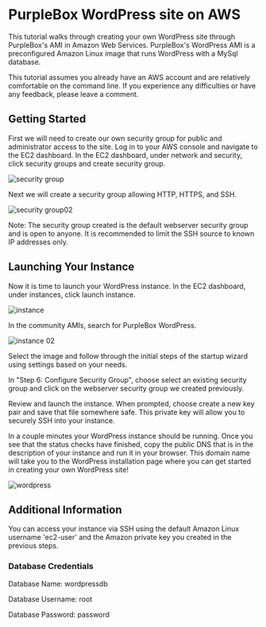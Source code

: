 # PurpleBox WordPress site on AWS

This tutorial walks through creating your own WordPress site through PurpleBox's AMI in Amazon Web Services. PurpleBox's WordPress AMI is a preconfigured Amazon Linux image that runs WordPress with a MySql database.

This tutorial assumes you already have an AWS account and are relatively comfortable on the command line. If you experience any difficulties or have any feedback, please leave a comment.

## Getting Started

First we will need to create our own security group for public and administrator access to the site. Log in to your AWS console and navigate to the EC2 dashboard. In the EC2 dashboard, under network and security, click security groups and create security group.

![security group](https://user-images.githubusercontent.com/29229030/29010951-4182702e-7afd-11e7-9c79-09f88cd47bf1.PNG)

Next we will create a security group allowing HTTP, HTTPS, and SSH.

![security group02](https://user-images.githubusercontent.com/29229030/29010744-7735293e-7afb-11e7-8ed0-8e4464e80776.PNG)

Note: The security group created is the default webserver security group and is open to anyone. It is recommended to limit the SSH source to known IP addresses only.

## Launching Your Instance

Now it is time to launch your WordPress instance. In the EC2 dashboard, under instances, click launch instance.

![instance](https://user-images.githubusercontent.com/29229030/29010925-0b62a252-7afd-11e7-970e-7c80afa884d4.PNG)

In the community AMIs, search for PurpleBox WordPress.

![instance 02](https://user-images.githubusercontent.com/29229030/29011081-39f6d808-7afe-11e7-8fed-67e4110aebdc.PNG)

Select the image and follow through the initial steps of the startup wizard using settings based on your needs.

In "Step 6: Configure Security Group", choose select an existing security group and click on the webserver security group we created previously.

Review and launch the instance. When prompted, choose create a new key pair and save that file somewhere safe. This private key will allow you to securely SSH into your instance.

In a couple minutes your WordPress instance should be running. Once you see that the status checks have finished, copy the public DNS that is in the description of your instance and run it in your browser. This domain name will take you to the WordPress installation page where you can get started in creating your own WordPress site!

![wordpress](https://user-images.githubusercontent.com/29229030/29011516-b17389a0-7b01-11e7-9d5b-9e8002d3cb37.PNG)

## Additional Information

You can access your instance via SSH using the default Amazon Linux username 'ec2-user' and the Amazon private key you created in the previous steps.

### Database Credentials
Database Name: wordpressdb

Database Username: root

Database Password: password





 


